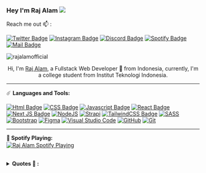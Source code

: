 ### **Hey I'm Raj Alam** <img src="https://media.giphy.com/media/hvRJCLFzcasrR4ia7z/giphy.gif" width="25px">

Reach me out 📫  :

[![Twitter Badge](https://img.shields.io/badge/-@Azura044-1ca0f1?style=flat&labelColor=1ca0f1&logo=twitter&logoColor=white&link=https://twitter.com/Ipenywis)](https://twitter.com/azura044) [![Instagram Badge](https://img.shields.io/badge/-@rajalam.dev-e84393?style=flat&labelColor=e84393&logo=instagram&logoColor=white)](https://instagram.com/rajalam.dev) [![Discord Badge](https://img.shields.io/badge/-Otaku_Hangout-5865F2?style=flat&labelColor=5865F2&logo=discord&logoColor=white)](https://discord.gg/cjfFQNgu2W)
[![Spotify Badge](https://img.shields.io/badge/-Azuralam-1DB954?style=flat&labelColor=1DB954&logo=spotify&logoColor=white)](https://open.spotify.com/user/282hoo67ycjs0zlqef1asq74h?si=4Qo9YEjmRr6qs8MN7DZqzg)
[![Mail Badge](https://img.shields.io/badge/-rajalamofficial-c0392b?style=flat&labelColor=c0392b&logo=gmail&logoColor=white)](https://mail.google.com/mail/u/?authuser=rajalamofficial@gmail.com)

<p align="left"> <img src="https://komarev.com/ghpvc/?username=rajalamofficial&label=Profile%20views&color=0e75b6&style=flat" alt="rajalamofficial" /> </p>

<p align="center">Hi, I'm <a href="https://rajalam.netlify.app">Raj Alam</a>, a Fullstack Web Developer 🚀 from Indonesia, currently, I'm a college student from Institut Teknologi Indonesia.</p>

---

☄️ **Languages and Tools:**

[![Html Badge](https://img.shields.io/badge/HTML5-E34F26?style=for-the-badge&logo=html5&logoColor=white)](#)
[![CSS Badge](https://img.shields.io/badge/CSS3-1572B6?style=for-the-badge&logo=css3&logoColor=white)](#)
[![Javascript Badge](https://img.shields.io/badge/JavaScript-F7DF1E?style=for-the-badge&logo=javascript&logoColor=black)](#)
[![React Badge](https://img.shields.io/badge/React-20232A?style=for-the-badge&logo=react&logoColor=61DAFB)](#)
[![Next JS Badge](https://img.shields.io/badge/Next-black?style=for-the-badge&logo=next.js&logoColor=white)](#)
[![NodeJS](https://img.shields.io/badge/node.js-6DA55F?style=for-the-badge&logo=node.js&logoColor=white)](#)
[![Strapi](https://img.shields.io/badge/strapi-4945fe?style=for-the-badge&logo=strapi&logoColor=white)](#)
[![TailwindCSS Badge](https://img.shields.io/badge/tailwindcss-%2338B2AC.svg?style=for-the-badge&logo=tailwind-css&logoColor=white)](#)
[![SASS](https://img.shields.io/badge/SASS-hotpink.svg?style=for-the-badge&logo=SASS&logoColor=white)](#)
[![Bootstrap](https://img.shields.io/badge/bootstrap-%23563D7C.svg?style=for-the-badge&logo=bootstrap&logoColor=white)](#)
[![Figma](https://img.shields.io/badge/figma-%23F24E1E.svg?style=for-the-badge&logo=figma&logoColor=white)](#)
[![Visual Studio Code](https://img.shields.io/badge/Visual%20Studio%20Code-0078d7.svg?style=for-the-badge&logo=visual-studio-code&logoColor=white)](#)
[![GitHub](https://img.shields.io/badge/github-%23121011.svg?style=for-the-badge&logo=github&logoColor=white)](#)
[![Git](https://img.shields.io/badge/git-%23F05033.svg?style=for-the-badge&logo=git&logoColor=white)](#)

---

**🎵 Spotify Playing:**
<br>
[<img align="center" src="https://spotify-now-listening-seven.vercel.app/api/spotify" alt="Raj Alam Spotify Playing" width="350" />](https://open.spotify.com/user/282hoo67ycjs0zlqef1asq74h)

<!-- <details>
<summary><b>My Codewars Stats 📈:</b></summary>
<p align="left"> <img src="https://www.codewars.com/users/rajalamofficial/badges/large" alt="rajalamofficial" />
</details> -->

<br>

<details>
<summary><b>Quotes 📜 :</b></summary>
<p align="center"> <img src="quotes.jpg" alt="rajalamofficial" />
</details>
